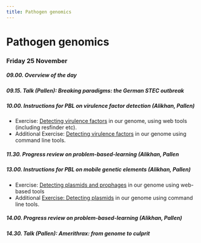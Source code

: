 ```yaml
---
title: Pathogen genomics
---
```


# Pathogen genomics

### Friday  25 November

##### 09.00. Overview of the day

##### 09.15. Talk (Pallen):  *Breaking paradigms: the German STEC outbreak*

##### 10.00. Instructions for PBL on virulence factor detection (Alikhan, Pallen)

- Exercise: [Detecting virulence factors](/seq-analysis/detect_vir) in our genome, using web tools (including resfinder etc).
- Additional Exercise: [Detecting virulence factors](/seq-analysis/detect_vir_cli) in our genome using command line tools.

##### 11.30. Progress review on problem-based-learning (Alikhan, Pallen

##### 13.00. Instructions for PBL on mobile genetic elements (Alikhan, Pallen)

- Exercise: [Detecting plasmids and prophages](/seq-analysis/detect_plasmid) in our genome using web-based tools
- Additional [Exercise: Detecting plasmids](/seq-analysis/detect_plasmid_cli) in our genome using command line tools.

##### 14.00. Progress review on problem-based-learning (Alikhan, Pallen)

##### 14.30. Talk (Pallen):  *Amerithrax: from genome to culprit*



